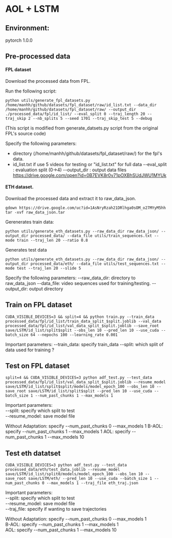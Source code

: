 # AOL + LSTM 


## Environment: 
  pytorch 1.0.0 

## Pre-processed data
#### FPL dataset
Download the processed data from FPL.

Run the following script:
```
python utils/generate_fpl_datasets.py /home/manhh/github/datasets/fpl_dataset/raw/id_list.txt --data_dir /home/manhh/github/datasets/fpl_dataset/raw/ --output_dir ./processed_data/fpl/id_list/ --eval_split 0 --traj_length 20 --traj_skip 2 --nb_splits 5 --seed 1701 --traj_skip_test 5 --debug
```
(This script is modified from generate_datsets.py script from the original FPL's source code) 

Specify the following parameters:
  - directory (/home/manhh/github/datasets/fpl_dataset/raw/) for the fpl's data. 
  - id_list.txt if use 5 videos for testing or "id_list.txt" for full data 
  --eval_split : evaluation split (0->4)
  --output_dir : output data files 
https://drive.google.com/open?id=0B7EVK8r0v71pOXBhSUdJWU1MYUk

#### ETH dataset.
Download the processed data and extract it to raw_data_json. 
```
gdown https://drive.google.com/uc?id=1AsNryRzah21DRlhga0sOM_o27MYyM5hh
tar -xvf raw_data_json.tar
```
Gerenerates train data:
```
python utils/generate_eth_datasets.py --raw_data_dir raw_data_json/ --output_dir processed_data/ --data_file utils/train_sequences.txt --mode train --traj_len 20 --ratio 0.8
```
Generates test data 
```
python utils/generate_eth_datasets.py --raw_data_dir raw_data_json/ --output_dir processed_data/eth/ --data_file utils/test_sequences.txt --mode test --traj_len 20 --slide 5
```

Specify the following parameters:
 --raw_data_dir: directory to raw_data_json 
 --data_file: video sequences used for training/testing. 
 --output_dir: output directory

## Train on FPL dataset

```
CUDA_VISIBLE_DEVICES=3 && split=4 && python train.py --train_data processed_data/fpl/id_list/train_data_split_$split.joblib --val_data processed_data/fpl/id_list/val_data_split_$split.joblib --save_root save/LSTM/id_list/split$split --obs_len 10 --pred_len 10 --use_cuda --batch_size 64 --nepochs 100 --learning_rate 0.001
```
Important parameters: 
--train_data: specify train_data 
--split: which split of data used for training ? 


## Test on FPL dataset
```
split=4 && CUDA_VISIBLE_DEVICES=3 python adf_test.py --test_data processed_data/fpl/id_list/val_data_split_$split.joblib --resume_model save/LSTM/id_list/split$split/models/model_epoch_100 --obs_len 10 --save_root save/LSTM/id_list/split$split --pred_len 10 --use_cuda --batch_size 1 --num_past_chunks 1 --max_models 1
```
Important parameters:  
--split: specify which split to test  
--resume_model: save model file  

Without Adaptation: specify --num_past_chunks 0 --max_models 1
B-AOL: specify --num_past_chunks 1 --max_models 1
AOL: specify --num_past_chunks 1 --max_models 10


## Test eth datatset
```
CUDA_VISIBLE_DEVICES=3 python adf_test.py --test_data processed_data/eth/test_data.joblib --resume_model save/LSTM/id_list/split0/models/model_epoch_100 --obs_len 10 --save_root save/LSTM/eth/ --pred_len 10 --use_cuda --batch_size 1 --num_past_chunks 0 --max_models 1 --traj_file eth_traj.json
```

Important parameters:  
--split: specify which split to test  
--resume_model: save model file  
--traj_file: specify if wanting to save trajectories  
  
Without Adaptation: specify --num_past_chunks 0 --max_models 1  
B-AOL: specify --num_past_chunks 1 --max_models 1  
AOL: specify --num_past_chunks 1 --max_models 10  
